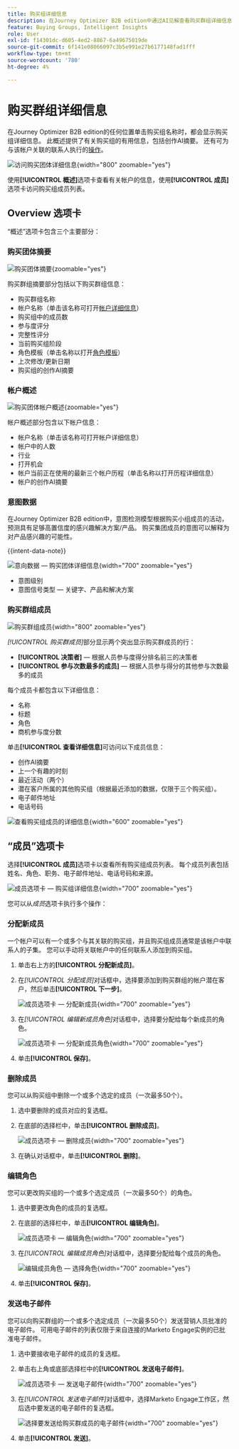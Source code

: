 ```yaml
---
title: 购买组详细信息
description: 在Journey Optimizer B2B edition中通过AI见解查看购买群组详细信息、管理成员和跟踪参与度分数。
feature: Buying Groups, Intelligent Insights
role: User
exl-id: f14301dc-d605-4ed2-8867-6a49675019de
source-git-commit: 6f141e08066097c3b5e991e27b6177148fad1fff
workflow-type: tm+mt
source-wordcount: '780'
ht-degree: 4%

---
```


# 购买群组详细信息

在Journey Optimizer B2B edition的任何位置单击购买组名称时，都会显示购买组详细信息。 此概述提供了有关购买组的有用信息，包括创作AI摘要。 还有可为与该帐户关联的联系人执行的[操作](#buying-group-actions)。

![访问购买团体详细信息](./assets/buying-group-details.png){width="800" zoomable="yes"}

使用&#x200B;**[!UICONTROL 概述]**&#x200B;选项卡查看有关帐户的信息，使用&#x200B;**[!UICONTROL 成员]**&#x200B;选项卡访问购买组成员列表。

## Overview 选项卡

“概述”选项卡包含三个主要部分：

### 购买团体摘要

![购买团体摘要](./assets/details-page-buying-group-overview.png){zoomable="yes"}

购买群组摘要部分包括以下购买群组信息：

* 购买群组名称
* 帐户名称（单击该名称可打开[帐户详细信息](../accounts/account-details.md)）
* 购买组中的成员数
* 参与度评分
* 完整性评分
* 当前购买组阶段
* 角色模板（单击名称以打开[角色模板](buying-groups-role-templates.md#access-and-browse-role-templates)）
* 上次修改/更新日期
* 购买组的创作AI摘要

### 帐户概述

![购买团体帐户概述](./assets/details-page-buying-group-account-overview.png){zoomable="yes"}

帐户概述部分包含以下帐户信息：

* 帐户名称（单击该名称可打开帐户详细信息）
* 帐户中的人数
* 行业
* 打开机会
* 帐户当前正在使用的最新三个帐户历程（单击名称以打开历程详细信息）
* 帐户的创作AI摘要

### 意图数据

在Journey Optimizer B2B edition中，意图检测模型根据购买小组成员的活动，预测具有足够高置信度的感兴趣解决方案/产品。 购买集团成员的意图可以解释为对产品感兴趣的可能性。

{{intent-data-note}}

![意向数据 — 购买团体详细信息](../accounts/assets/intent-data-panel.png){width="700" zoomable="yes"}

* 意图级别
* 意图信号类型 — 关键字、产品和解决方案

### 购买群组成员

![购买群组成员](./assets/details-page-buying-group-members.png){width="800" zoomable="yes"}

_[!UICONTROL 购买群成员]_&#x200B;部分显示两个突出显示购买群成员的行：

* **[!UICONTROL 决策者]** — 根据人员参与度得分排名前三的决策者
* **[!UICONTROL 参与次数最多的成员]** — 根据人员参与得分的其他参与次数最多的成员

每个成员卡都包含以下详细信息：

* 名称
* 标题
* 角色
* 商机参与度分数

单击&#x200B;**[!UICONTROL 查看详细信息]**&#x200B;可访问以下成员信息：

* 创作AI摘要
* 上一个有趣的时刻
* 最近活动（两个）
* 潜在客户所属的其他购买组（根据最近添加的数据，仅限于三个购买组）。
* 电子邮件地址
* 电话号码

![查看购买组成员的详细信息](./assets/details-page-buying-group-members-view-details.png){width="600" zoomable="yes"}

## “成员”选项卡

选择&#x200B;**[!UICONTROL 成员]**&#x200B;选项卡以查看所有购买组成员列表。 每个成员列表包括姓名、角色、职务、电子邮件地址、电话号码和来源。

![成员选项卡 — 购买组详细信息](./assets/buying-group-details-members-tab.png){width="700" zoomable="yes"}

您可以从&#x200B;_成员_&#x200B;选项卡执行多个操作：

### 分配新成员

一个帐户可以有一个或多个与其关联的购买组，并且购买组成员通常是该帐户中联系人的子集。 您可以手动将关联帐户中的任何联系人添加到购买组。

1. 单击右上方的&#x200B;**[!UICONTROL 分配新成员]**。

1. 在&#x200B;_[!UICONTROL 分配成员]_&#x200B;对话框中，选择要添加到购买群组的帐户潜在客户，然后单击&#x200B;**[!UICONTROL 下一步]**。

   ![成员选项卡 — 分配新成员](./assets/buying-group-details-assign-member.png){width="700" zoomable="yes"}

1. 在&#x200B;_[!UICONTROL 编辑新成员角色]_&#x200B;对话框中，选择要分配给每个新成员的角色。

   ![成员选项卡 — 分配新成员角色](./assets/buying-group-details-assign-member-edit-role.png){width="700" zoomable="yes"}

1. 单击&#x200B;**[!UICONTROL 保存]**。

### 删除成员

您可以从购买组中删除一个或多个选定的成员（一次最多50个）。

1. 选中要删除的成员对应的复选框。

1. 在底部的选择栏中，单击&#x200B;**[!UICONTROL 删除成员]**。

   ![成员选项卡 — 删除成员](./assets/buying-group-details-remove-selected.png){width="700" zoomable="yes"}

1. 在确认对话框中，单击&#x200B;**[!UICONTROL 删除]**。

### 编辑角色

您可以更改购买组的一个或多个选定成员（一次最多50个）的角色。

1. 选中要更改角色的成员的复选框。

1. 在底部的选择栏中，单击&#x200B;**[!UICONTROL 编辑角色]**。

   ![成员选项卡 — 编辑角色](./assets/buying-group-details-edit-roles.png){width="700" zoomable="yes"}

1. 在&#x200B;_[!UICONTROL 编辑成员角色]_&#x200B;对话框中，选择要分配给每个成员的角色。

   ![编辑成员角色 — 选择角色](./assets/buying-group-details-edit-roles-choose-roles.png){width="700" zoomable="yes"}

1. 单击&#x200B;**[!UICONTROL 保存]**。

### 发送电子邮件

您可以向购买群组的一个或多个选定成员（一次最多50个）发送营销人员批准的电子邮件。 可用电子邮件的列表仅限于来自连接的Marketo Engage实例的已批准电子邮件。

1. 选中要接收电子邮件的成员的复选框。

1. 单击右上角或底部选择栏中的&#x200B;**[!UICONTROL 发送电子邮件]**。

   ![成员选项卡 — 发送电子邮件](./assets/buying-group-details-send-email.png){width="700" zoomable="yes"}

1. 在&#x200B;_[!UICONTROL 发送电子邮件]_&#x200B;对话框中，选择Marketo Engage工作区，然后选中要发送的电子邮件的复选框。

   ![选择要发送给购买群成员的电子邮件](../accounts/assets/account-details-send-email-dialog.png){width="700" zoomable="yes"}

1. 单击&#x200B;**[!UICONTROL 发送]**。
